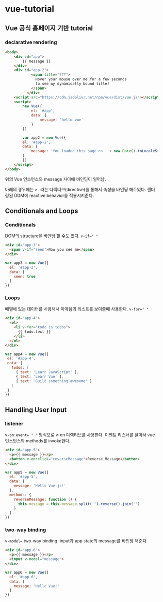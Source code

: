 # vue-tutorial

## Vue 공식 홈페이지 기반 tutorial 


### declarative rendering

```html
<body>
    <div id="app">
        {{ message }}
    </div>
    <div id="app-2">
            <span title="???">
              Hover your mouse over me for a few seconds
              to see my dynamically bound title!
            </span>
          </div>
    <script src="https://cdn.jsdelivr.net/npm/vue/dist/vue.js"></script>
    <script>
        new Vue({
            el: '#app',
            data: {
                message: 'hello vue'
            }
        })

        var app2 = new Vue({
        el: '#app-2',
        data: {
            message: 'You loaded this page on ' + new Date().toLocaleString()
        }
        })
    </script>  
</body>
```

위의 Vue 인스턴스와 message 사이에 바인딩이 일어남.

아래의 경우에는 `v-` 라는 디렉티브(directive)를 통해서 속성을 바인딩 해주었다. 렌더링된 DOM에 reactive behavior을 적용시켜준다. 

## Conditionals and Loops
### Conditionals 
DOM의 structure을 바인딩 할 수도 있다.  `v-if=" "`
``` html
<div id="app-3">
  <span v-if="seen">Now you see me</span>
</div>
```
```javascript
var app3 = new Vue({
  el: '#app-3',
  data: {
    seen: true
  }
})
```

### Loops
배열에 있는 데이터를 사용해서 아이템의 리스트를 보여줄때 사용한다. `v-for=" "` 
```html
<div id="app-4">
  <ol>
    <li v-for="todo in todos">
      {{ todo.text }}
    </li>
  </ol>
</div>
```
 ```javascript
 var app4 = new Vue({
  el: '#app-4',
  data: {
    todos: [
      { text: 'Learn JavaScript' },
      { text: 'Learn Vue' },
      { text: 'Build something awesome' }
    ]
  }
})
```

## Handling User Input
### listener 
`v-on:event= " "` 방식으로 v-on 디렉티브를 사용한다. 이벤트 리스너를 달아서 vue 인스턴스의 methods를 invoke한다. 
```html
<div id="app-5">
  <p>{{ message }}</p>
  <button v-on:click="reverseMessage">Reverse Message</button>
</div>
```
```javascript
var app5 = new Vue({
  el: '#app-5',
  data: {
    message: 'Hello Vue.js!'
  },
  methods: {
    reverseMessage: function () {
      this.message = this.message.split('').reverse().join('')
    }
  }
})
```
### two-way binding
`v-model=` two-way binding. input과 app state의 message를 바인딩 해준다. 

```html 
<div id="app-6">
  <p>{{ message }}</p>
  <input v-model="message">
</div>
```
```javascript
var app6 = new Vue({
  el: '#app-6',
  data: {
    message: 'Hello Vue!'
  }
})
```